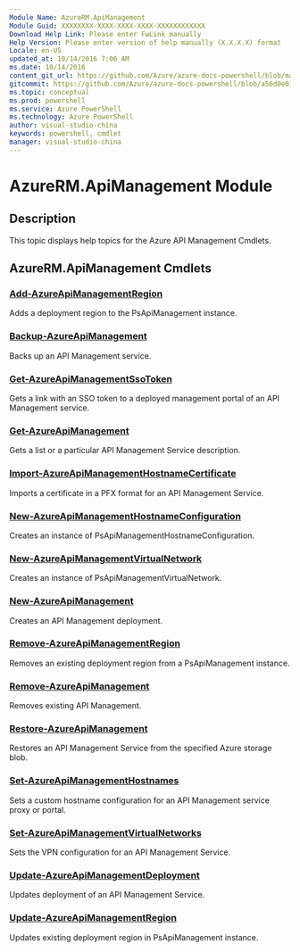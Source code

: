 ```yaml
---
Module Name: AzureRM.ApiManagement
Module Guid: XXXXXXXX-XXXX-XXXX-XXXX-XXXXXXXXXXXX
Download Help Link: Please enter FwLink manually
Help Version: Please enter version of help manually (X.X.X.X) format
Locale: en-US
updated_at: 10/14/2016 7:06 AM
ms.date: 10/14/2016
content_git_url: https://github.com/Azure/azure-docs-powershell/blob/master/azureps-cmdlets-docs/ResourceManager/AzureRM.ApiManagement/v0.9.8/CmdletMDs/AzureRM.ApiManagement.md
gitcommit: https://github.com/Azure/azure-docs-powershell/blob/a56d0e01e65c2c33aa2af13dd29addc94ead6e88/azureps-cmdlets-docs/ResourceManager/AzureRM.ApiManagement/v0.9.8/CmdletMDs/AzureRM.ApiManagement.md
ms.topic: conceptual
ms.prod: powershell
ms.service: Azure PowerShell
ms.technology: Azure PowerShell
author: visual-studio-china
keywords: powershell, cmdlet
manager: visual-studio-china
---
```


# AzureRM.ApiManagement Module
## Description
This topic displays help topics for the Azure API Management Cmdlets. 

## AzureRM.ApiManagement Cmdlets
### [Add-AzureApiManagementRegion](Add-AzureApiManagementRegion.md)
Adds a deployment region to the PsApiManagement instance.


### [Backup-AzureApiManagement](Backup-AzureApiManagement.md)
Backs up an API Management service.


### [Get-AzureApiManagementSsoToken](Get-AzureApiManagementSsoToken.md)
Gets a link with an SSO token to a deployed management portal of an API Management service.


### [Get-AzureApiManagement](Get-AzureApiManagement.md)
Gets a list or a particular API Management Service description.


### [Import-AzureApiManagementHostnameCertificate](Import-AzureApiManagementHostnameCertificate.md)
Imports a certificate in a PFX format for an API Management Service.


### [New-AzureApiManagementHostnameConfiguration](New-AzureApiManagementHostnameConfiguration.md)
Creates an instance of PsApiManagementHostnameConfiguration.


### [New-AzureApiManagementVirtualNetwork](New-AzureApiManagementVirtualNetwork.md)
Creates an instance of PsApiManagementVirtualNetwork.


### [New-AzureApiManagement](New-AzureApiManagement.md)
Creates an API Management deployment.


### [Remove-AzureApiManagementRegion](Remove-AzureApiManagementRegion.md)
Removes an existing deployment region from a PsApiManagement instance.


### [Remove-AzureApiManagement](Remove-AzureApiManagement.md)
Removes existing API Management.


### [Restore-AzureApiManagement](Restore-AzureApiManagement.md)
Restores an API Management Service from the specified Azure storage blob.


### [Set-AzureApiManagementHostnames](Set-AzureApiManagementHostnames.md)
Sets a custom hostname configuration for an API Management service proxy or portal.


### [Set-AzureApiManagementVirtualNetworks](Set-AzureApiManagementVirtualNetworks.md)
Sets the VPN configuration for an API Management Service.


### [Update-AzureApiManagementDeployment](Update-AzureApiManagementDeployment.md)
Updates deployment of an API Management Service.


### [Update-AzureApiManagementRegion](Update-AzureApiManagementRegion.md)
Updates existing deployment region in PsApiManagement instance.



